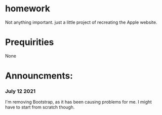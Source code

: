 # homework
Not anything important. just a little project of recreating the Apple website.

# Prequirities
None

# Announcments:
### July 12 2021
I'm removing Bootstrap, as it has been causing problems for me. I might have to start from scratch though.
